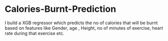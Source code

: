# Calories-Burnt-Prediction
I build a XGB regressor which predicts the no of calories that will be burnt based on features like Gender, age , Height, no of minutes of exercise, heart rate during that exercise etc. 

